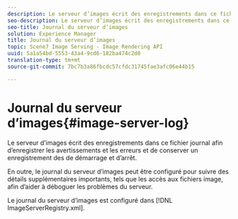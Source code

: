 ```yaml
---
description: Le serveur d’images écrit des enregistrements dans ce fichier journal afin d’enregistrer les avertissements et les erreurs et de conserver un enregistrement des  de démarrage et d’arrêt.
seo-description: Le serveur d’images écrit des enregistrements dans ce fichier journal afin d’enregistrer les avertissements et les erreurs et de conserver un enregistrement des  de démarrage et d’arrêt.
seo-title: Journal du serveur d’images
solution: Experience Manager
title: Journal du serveur d’images
topic: Scene7 Image Serving - Image Rendering API
uuid: 5a1a54bd-5553-43a4-9cd6-182ba474c2d0
translation-type: tm+mt
source-git-commit: 7bc7b3a86fbcdc57cfdc31745fae3afc06e44b15

---
```



# Journal du serveur d’images{#image-server-log}

Le serveur d’images écrit des enregistrements dans ce fichier journal afin d’enregistrer les avertissements et les erreurs et de conserver un enregistrement des  de démarrage et d’arrêt.

En outre, le journal du serveur d’images peut être configuré pour suivre des détails supplémentaires importants, tels que les accès aux fichiers image, afin d’aider à déboguer les problèmes du serveur.

Le journal du serveur d’images est configuré dans [!DNL ImageServerRegistry.xml].
